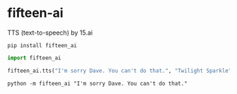 # fifteen-ai
TTS (text-to-speech) by 15.ai

```shell
pip install fifteen_ai
```

```python
import fifteen_ai

fifteen_ai.tts("I'm sorry Dave. You can't do that.", "Twilight Sparkle")
```

```shell
python -m fifteen_ai "I'm sorry Dave. You can't do that."
```
